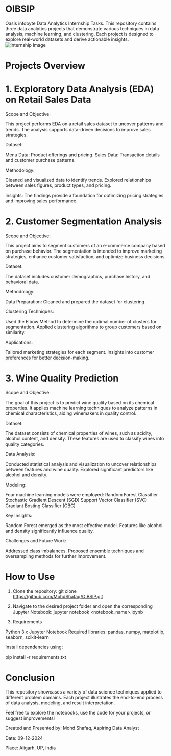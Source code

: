 # OIBSIP
Oasis infobyte Data Analytics Internship Tasks. This repository contains three data analytics projects that demonstrate various techniques in data analysis, machine learning, and clustering. Each project is designed to explore real-world datasets and derive actionable insights.
![Internship Image](https://github.com/user-attachments/assets/f10396c0-b608-473d-bee8-cee309ed43f0)

# Projects Overview

# 1. Exploratory Data Analysis (EDA) on Retail Sales Data

Scope and Objective: 

This project performs EDA on a retail sales dataset to uncover patterns and trends. The analysis supports data-driven decisions to improve sales strategies.

Dataset:

Menu Data: Product offerings and pricing.
Sales Data: Transaction details and customer purchase patterns.

Methodology:

Cleaned and visualized data to identify trends.
Explored relationships between sales figures, product types, and pricing.

Insights: 
The findings provide a foundation for optimizing pricing strategies and improving sales performance.

# 2. Customer Segmentation Analysis

Scope and Objective:

This project aims to segment customers of an e-commerce company based on purchase behavior. The segmentation is intended to improve marketing strategies, enhance customer satisfaction, and optimize business decisions.

Dataset: 

The dataset includes customer demographics, purchase history, and behavioral data.

Methodology:

Data Preparation:
Cleaned and prepared the dataset for clustering.

Clustering Techniques:

Used the Elbow Method to determine the optimal number of clusters for segmentation.
Applied clustering algorithms to group customers based on similarity.

Applications: 

Tailored marketing strategies for each segment.
Insights into customer preferences for better decision-making.


# 3. Wine Quality Prediction

Scope and Objective:

The goal of this project is to predict wine quality based on its chemical properties. It applies machine learning techniques to analyze patterns in chemical characteristics, aiding winemakers in quality control.

Dataset:

The dataset consists of chemical properties of wines, such as acidity, alcohol content, and density. These features are used to classify wines into quality categories.

Data Analysis:

Conducted statistical analysis and visualization to uncover relationships between features and wine quality.
Explored significant predictors like alcohol and density.

Modeling:

Four machine learning models were employed:
Random Forest Classifier
Stochastic Gradient Descent (SGD)
Support Vector Classifier (SVC)
Gradiant Bosting Classifier (GBC)

Key Insights:

Random Forest emerged as the most effective model.
Features like alcohol and density significantly influence quality.

Challenges and Future Work:

Addressed class imbalances.
Proposed ensemble techniques and oversampling methods for further improvement.


# How to Use

1. Clone the repository:
   git clone https://github.com/MohdShafaq/OIBSIP.git

3. Navigate to the desired project folder and open the corresponding Jupyter Notebook:
   jupyter notebook <notebook_name>.ipynb

4. Requirements
 
Python 3.x
Jupyter Notebook
Required libraries: pandas, numpy, matplotlib, seaborn, scikit-learn

Install dependencies using:

pip install -r requirements.txt


# Conclusion
This repository showcases a variety of data science techniques applied to different problem domains.
Each project illustrates the end-to-end process of data analysis, modeling, and result interpretation.

Feel free to explore the notebooks, use the code for your projects, or suggest improvements!

Created and Presented by: Mohd Shafaq, Aspiring Data Analyst

Date: 09-12-2024

Place: Aligarh, UP, India
